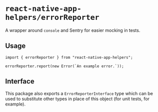 # `react-native-app-helpers/errorReporter`

A wrapper around `console` and Sentry for easier mocking in tests.

## Usage

```tsx
import { errorReporter } from "react-native-app-helpers";

errorReporter.report(new Error(`An example error.`));
```

## Interface

This package also exports a `ErrorReporterInterface` type which can be used to substitute other types in place of this object (for unit tests, for example).
